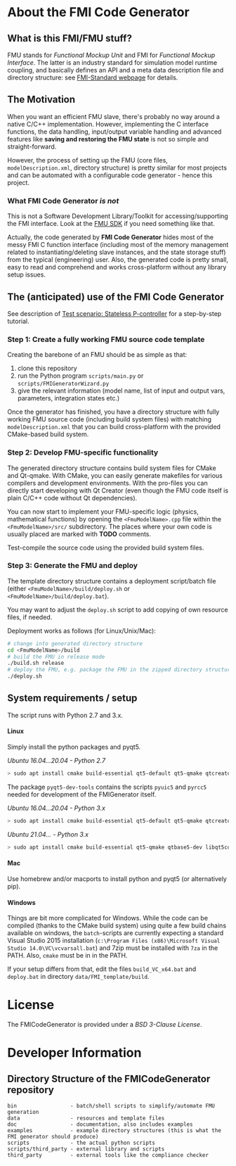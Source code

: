 # About the FMI Code Generator

## What is this FMI/FMU stuff?

FMU stands for _Functional Mockup Unit_ and FMI for _Functional Mockup Interface_. The latter is an industry standard
for simulation model runtime coupling, and basically defines an API and a meta data description file and directory structure: see [FMI-Standard webpage](https://fmi-standard.org) for details.

## The Motivation

When you want an efficient FMU slave, there's probably no way around a native C/C++ implementation. However, implementing the C interface functions, the data handling, input/output variable handling and advanced features like **saving and restoring the FMU state** is not so simple and straight-forward.

However, the process of setting up the FMU (core files, `modelDescription.xml`, directory structure) is pretty similar for most projects and can be automated with a configurable code generator - hence this project.

### What FMI Code Generator *is not*

This is not a Software Development Library/Toolkit for accessing/supporting the FMI interface. Look at  the [FMU SDK](https://github.com/qtronic/fmusdk) if you need something like that.

Actually, the code generated by **FMI Code Generator** hides most of the messy FMI C function interface (including most of the memory management related to instantiating/deleting slave instances, and the state storage stuff) from the typical (engineering) user. Also, the generated code is pretty small, easy to read and comprehend and works cross-platform without any library setup issues.

## The (anticipated) use of the FMI Code Generator

See description of [Test scenario: Stateless P-controller](../../wiki/Test-scenario:-Stateless-P-controller) for a step-by-step tutorial.

### Step 1: Create a fully working FMU source code template

Creating the barebone of an FMU should be as simple as that:

1. clone this repository
2. run the Python program `scripts/main.py` or `scripts/FMIGeneratorWizard.py`
3. give the relevant information (model name, list of input and output vars, parameters, integration states etc.)

Once the generator has finished, you have a directory structure with fully working FMU source code (including build system files) with matching `modelDescription.xml` that you can build cross-platform with the provided CMake-based build system.

### Step 2: Develop FMU-specific functionality

The generated directory structure contains build system files for CMake and Qt-qmake. With CMake, you can easily generate makefiles for various compilers and development environments. With the pro-files you can directly start developing with Qt Creator (even though the FMU code itself is plain C/C++ code without Qt dependencies).

You can now start to implement your FMU-specific logic (physics, mathematical functions) by opening the `<FmuModelName>.cpp` file within the `<FmuModelName>/src/` subdirectory. The places where your own code is usually placed are marked with **TODO** comments.

Test-compile the source code using the provided build system files.

### Step 3: Generate the FMU and deploy

The template directory structure contains a deployment script/batch file (either `<FmuModelName>/build/deploy.sh` or `<FmuModelName>/build/deploy.bat`).

You may want to adjust the `deploy.sh` script to add copying of own resource files, if needed.

Deployment works as follows (for Linux/Unix/Mac):

```bash
# change into generated directory structure
cd <FmuModelName>/build
# build the FMU in release mode
./build.sh release
# deploy the FMU, e.g. package the FMU in the zipped directory structure
./deploy.sh
```

## System requirements / setup

The script runs with Python 2.7 and 3.x.

#### Linux

Simply install the python packages and pyqt5.

_Ubuntu 16.04...20.04 - Python 2.7_

```bash
> sudo apt install cmake build-essential qt5-default qt5-qmake qtcreator python-pyqt5 pyqt5-dev-tools p7zip-full
```
The package `pyqt5-dev-tools` contains the scripts `pyuic5` and `pyrcc5` needed for development of the FMIGenerator itself.

_Ubuntu 16.04...20.04 - Python 3.x_

```bash
> sudo apt install cmake build-essential qt5-default qt5-qmake qtcreator python3 python3-pyqt5 pyqt5-dev-tools p7zip-full
```

_Ubuntu 21.04... - Python 3.x_

```bash
> sudo apt install cmake build-essential qt5-qmake qtbase5-dev libqt5core5a libqt5concurrent5 libqt5gui5 libqt5network5 libqt5svg5-dev libqt5xml5 libqt5widgets5 python3 python3-pyqt5 pyqt5-dev-tools p7zip-full
```


#### Mac

Use homebrew and/or macports to install python and pyqt5 (or alternatively pip).

#### Windows

Things are bit more complicated for Windows. While the code can be compiled (thanks to the CMake build system) using quite a few build chains available on windows, the `batch`-scripts are currently expecting a standard Visual Studio 2015 installation (`c:\Program Files (x86)\Microsoft Visual Studio 14.0\VC\vcvarsall.bat`) and 7zip must be installed with `7za` in the PATH. Also, `cmake` must be in in the PATH.

If your setup differs from that, edit the files `build_VC_x64.bat` and `deploy.bat` in directory `data/FMI_template/build`.

# License

The FMICodeGenerator is provided under a *BSD 3-Clause License*.

# Developer Information

## Directory Structure of the FMICodeGenerator repository

    bin                 - batch/shell scripts to simplify/automate FMU generation
    data                - resources and template files
    doc                 - documentation, also includes examples
    examples            - example directory structures (this is what the FMI generator should produce)
    scripts             - the actual python scripts
    scripts/third_party - external library and scripts
    third_party         - external tools like the compliance checker
